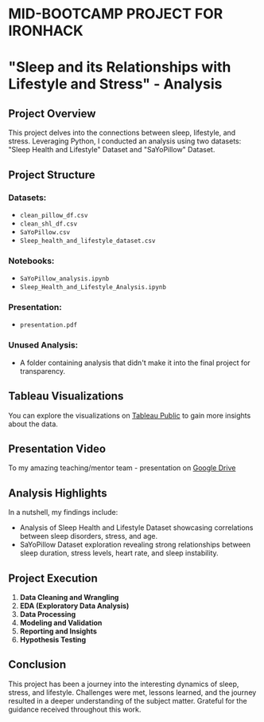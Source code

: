 # MID-BOOTCAMP PROJECT FOR IRONHACK
# "Sleep and its Relationships with Lifestyle and Stress" - Analysis

## Project Overview
This project delves into the connections between sleep, lifestyle, and stress. Leveraging Python, I conducted an analysis using two datasets: "Sleep Health and Lifestyle" Dataset and "SaYoPillow" Dataset.

## Project Structure
### Datasets:
- `clean_pillow_df.csv`
- `clean_shl_df.csv`
- `SaYoPillow.csv`
- `Sleep_health_and_lifestyle_dataset.csv`

### Notebooks:
- `SaYoPillow_analysis.ipynb`
- `Sleep_Health_and_Lifestyle_Analysis.ipynb`

### Presentation:
- `presentation.pdf`

### Unused Analysis:
- A folder containing analysis that didn't make it into the final project for transparency.

## Tableau Visualizations
You can explore the visualizations on [Tableau Public](https://public.tableau.com/app/profile/izabella.wojciechowska/viz/Mid-Bootcamp-Project-Ironhack/Sheet1) to gain more insights about the data.

## Presentation Video
To my amazing teaching/mentor team - presentation on [Google Drive](Presentation_Google_Drive_Link)

## Analysis Highlights
In a nutshell, my findings include:
- Analysis of Sleep Health and Lifestyle Dataset showcasing correlations between sleep disorders, stress, and age.
- SaYoPillow Dataset exploration revealing strong relationships between sleep duration, stress levels, heart rate, and sleep instability.

## Project Execution
1. **Data Cleaning and Wrangling**
2. **EDA (Exploratory Data Analysis)**
3. **Data Processing**
4. **Modeling and Validation**
5. **Reporting and Insights**
6. **Hypothesis Testing**

## Conclusion
This project has been a journey into the interesting dynamics of sleep, stress, and lifestyle. Challenges were met, lessons learned, and the journey resulted in a deeper understanding of the subject matter. Grateful for the guidance received throughout this work.

